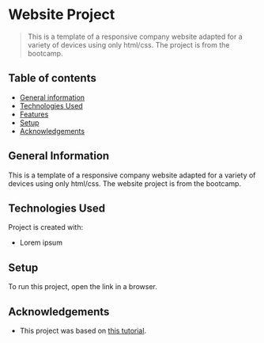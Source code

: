 # Website Project
> This is a template of a responsive company website adapted for a variety of devices using only html/css. The project is from the bootcamp.

## Table of contents
* [General information](#general-information)
* [Technologies Used](#technologies-used)
* [Features](#features)
* [Setup](#setup)
* [Acknowledgements](#Acknowledgements)

## General Information
This is a template of a responsive company website adapted for a variety of devices using only html/css. The website project is from the bootcamp.

## Technologies Used
Project is created with:
- Lorem ipsum

## Setup
To run this project, open the link in a browser.

## Acknowledgements
- This project was based on [this tutorial](https://www.figma.com/file/DGyuGsapuc5gGf5KMEEGG3/Projekt-zaliczeniowy-%231?node-id=1-13&t=L6odFpqjT7Uj6PLd-0).
